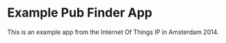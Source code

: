 Example Pub Finder App
======================

This is an example app from the Internet Of Things IP in Amsterdam 2014.
